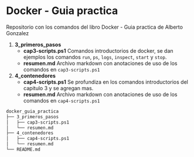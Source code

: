 # Docker - Guia practica
Repositorio con los comandos del libro Docker - Guia practica de Alberto Gonzalez

1. __3_primeros_pasos__
    * __cap3-scripts.ps1__ Comandos introductorios de docker, se dan ejemplos los comandos `run`, `ps`, `logs`, `inspect`, `start` y `stop`.
    * __resumen.md__ Archivo markdown con anotaciones de uso de los comandos en `cap3-scripts.ps1`
2. __4_contenedores__
    * __cap4-scripts.ps1__ Se profundiza en los comandos introductorios del capitulo 3 y se agregan mas.
    * __resumen.md__ Archivo markdown con anotaciones de uso de los comandos en `cap4-scripts.ps1`


```bash
docker_guia_practica
├── 3_primeros_pasos
│   ├── cap3-scripts.ps1
│   └── resumen.md
├── 4_contenedores
│   ├── cap4-scripts.ps1
│   └── resumen.md
└── README.md
```